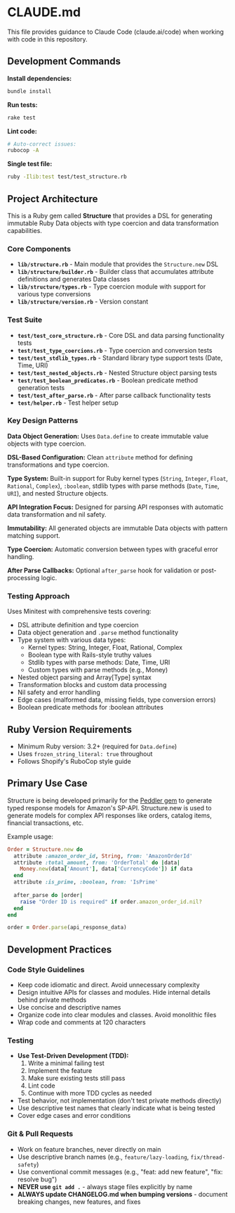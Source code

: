 # CLAUDE.md

This file provides guidance to Claude Code (claude.ai/code) when working with code in this repository.

## Development Commands

**Install dependencies:**

```bash
bundle install
```

**Run tests:**

```bash
rake test
```

**Lint code:**

```bash
# Auto-correct issues:
rubocop -A
```

**Single test file:**

```bash
ruby -Ilib:test test/test_structure.rb
```

## Project Architecture

This is a Ruby gem called **Structure** that provides a DSL for generating immutable Ruby Data objects with type coercion and data transformation capabilities.

### Core Components

- **`lib/structure.rb`** - Main module that provides the `Structure.new` DSL
- **`lib/structure/builder.rb`** - Builder class that accumulates attribute definitions and generates Data classes
- **`lib/structure/types.rb`** - Type coercion module with support for various type conversions
- **`lib/structure/version.rb`** - Version constant

### Test Suite

- **`test/test_core_structure.rb`** - Core DSL and data parsing functionality tests
- **`test/test_type_coercions.rb`** - Type coercion and conversion tests
- **`test/test_stdlib_types.rb`** - Standard library type support tests (Date, Time, URI)
- **`test/test_nested_objects.rb`** - Nested Structure object parsing tests
- **`test/test_boolean_predicates.rb`** - Boolean predicate method generation tests
- **`test/test_after_parse.rb`** - After parse callback functionality tests
- **`test/helper.rb`** - Test helper setup

### Key Design Patterns

**Data Object Generation:** Uses `Data.define` to create immutable value objects with type coercion.

**DSL-Based Configuration:** Clean `attribute` method for defining transformations and type coercion.

**Type System:** Built-in support for Ruby kernel types (`String`, `Integer`, `Float`, `Rational`, `Complex`), `:boolean`, stdlib types with parse methods (`Date`, `Time`, `URI`), and nested Structure objects.

**API Integration Focus:** Designed for parsing API responses with automatic data transformation and nil safety.

**Immutability:** All generated objects are immutable Data objects with pattern matching support.

**Type Coercion:** Automatic conversion between types with graceful error handling.

**After Parse Callbacks:** Optional `after_parse` hook for validation or post-processing logic.

### Testing Approach

Uses Minitest with comprehensive tests covering:

- DSL attribute definition and type coercion
- Data object generation and `.parse` method functionality
- Type system with various data types:
  - Kernel types: String, Integer, Float, Rational, Complex
  - Boolean type with Rails-style truthy values
  - Stdlib types with parse methods: Date, Time, URI
  - Custom types with parse methods (e.g., Money)
- Nested object parsing and Array[Type] syntax
- Transformation blocks and custom data processing
- Nil safety and error handling
- Edge cases (malformed data, missing fields, type conversion errors)
- Boolean predicate methods for :boolean attributes

## Ruby Version Requirements

- Minimum Ruby version: 3.2+ (required for `Data.define`)
- Uses `frozen_string_literal: true` throughout
- Follows Shopify's RuboCop style guide

## Primary Use Case

Structure is being developed primarily for the [Peddler gem](https://github.com/hakanensari/peddler) to generate typed response models for Amazon's SP-API. Structure.new is used to generate models for complex API responses like orders, catalog items, financial transactions, etc.

Example usage:

```ruby
Order = Structure.new do
  attribute :amazon_order_id, String, from: 'AmazonOrderId'
  attribute :total_amount, from: 'OrderTotal' do |data|
    Money.new(data['Amount'], data['CurrencyCode']) if data
  end
  attribute :is_prime, :boolean, from: 'IsPrime'
  
  after_parse do |order|
    raise "Order ID is required" if order.amazon_order_id.nil?
  end
end

order = Order.parse(api_response_data)
```

## Development Practices

### Code Style Guidelines

- Keep code idiomatic and direct. Avoid unnecessary complexity
- Design intuitive APIs for classes and modules. Hide internal details behind private methods
- Use concise and descriptive names
- Organize code into clear modules and classes. Avoid monolithic files
- Wrap code and comments at 120 characters

### Testing

- **Use Test-Driven Development (TDD):**
  1. Write a minimal failing test
  2. Implement the feature
  3. Make sure existing tests still pass
  4. Lint code
  5. Continue with more TDD cycles as needed
- Test behavior, not implementation (don't test private methods directly)
- Use descriptive test names that clearly indicate what is being tested
- Cover edge cases and error conditions

### Git & Pull Requests

- Work on feature branches, never directly on main
- Use descriptive branch names (e.g., `feature/lazy-loading`, `fix/thread-safety`)
- Use conventional commit messages (e.g., "feat: add new feature", "fix: resolve bug")
- **NEVER use `git add .`** - always stage files explicitly by name
- **ALWAYS update CHANGELOG.md when bumping versions** - document breaking changes, new features, and fixes
